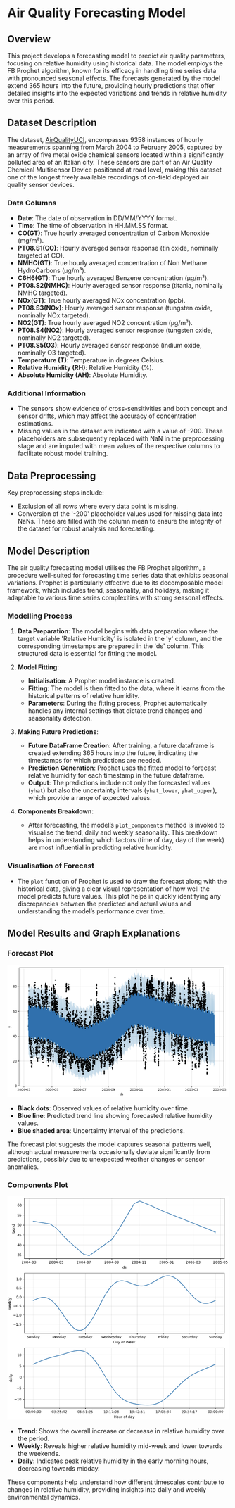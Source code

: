 # Air Quality Forecasting Model

## Overview

This project develops a forecasting model to predict air quality parameters, focusing on relative humidity using historical data. The model employs the FB Prophet algorithm, known for its efficacy in handling time series data with pronounced seasonal effects. The forecasts generated by the model extend 365 hours into the future, providing hourly predictions that offer detailed insights into the expected variations and trends in relative humidity over this period.

## Dataset Description

The dataset, [AirQualityUCI](AirQualityUCI.csv), encompasses 9358 instances of hourly measurements spanning from March 2004 to February 2005, captured by an array of five metal oxide chemical sensors located within a significantly polluted area of an Italian city. These sensors are part of an Air Quality Chemical Multisensor Device positioned at road level, making this dataset one of the longest freely available recordings of on-field deployed air quality sensor devices.

### Data Columns

- **Date**: The date of observation in DD/MM/YYYY format.
- **Time**: The time of observation in HH.MM.SS format.
- **CO(GT)**: True hourly averaged concentration of Carbon Monoxide (mg/m³).
- **PT08.S1(CO)**: Hourly averaged sensor response (tin oxide, nominally targeted at CO).
- **NMHC(GT)**: True hourly averaged concentration of Non Methane HydroCarbons (µg/m³).
- **C6H6(GT)**: True hourly averaged Benzene concentration (µg/m³).
- **PT08.S2(NMHC)**: Hourly averaged sensor response (titania, nominally NMHC targeted).
- **NOx(GT)**: True hourly averaged NOx concentration (ppb).
- **PT08.S3(NOx)**: Hourly averaged sensor response (tungsten oxide, nominally NOx targeted).
- **NO2(GT)**: True hourly averaged NO2 concentration (µg/m³).
- **PT08.S4(NO2)**: Hourly averaged sensor response (tungsten oxide, nominally NO2 targeted).
- **PT08.S5(O3)**: Hourly averaged sensor response (indium oxide, nominally O3 targeted).
- **Temperature (T)**: Temperature in degrees Celsius.
- **Relative Humidity (RH)**: Relative Humidity (%).
- **Absolute Humidity (AH)**: Absolute Humidity.

### Additional Information

- The sensors show evidence of cross-sensitivities and both concept and sensor drifts, which may affect the accuracy of concentration estimations.
- Missing values in the dataset are indicated with a value of -200. These placeholders are subsequently replaced with NaN in the preprocessing stage and are imputed with mean values of the respective columns to facilitate robust model training.
## Data Preprocessing

Key preprocessing steps include:
- Exclusion of all rows where every data point is missing.
- Conversion of the '-200' placeholder values used for missing data into NaNs. These are filled with the column mean to ensure the integrity of the dataset for robust analysis and forecasting.


## Model Description

The air quality forecasting model utilises the FB Prophet algorithm, a procedure well-suited for forecasting time series data that exhibits seasonal variations. Prophet is particularly effective due to its decomposable model framework, which includes trend, seasonality, and holidays, making it adaptable to various time series complexities with strong seasonal effects.

### Modelling Process

1. **Data Preparation**: The model begins with data preparation where the target variable 'Relative Humidity' is isolated in the 'y' column, and the corresponding timestamps are prepared in the 'ds' column. This structured data is essential for fitting the model.

2. **Model Fitting**: 
   - **Initialisation**: A Prophet model instance is created. 
   - **Fitting**: The model is then fitted to the data, where it learns from the historical patterns of relative humidity.
   - **Parameters**: During the fitting process, Prophet automatically handles any internal settings that dictate trend changes and seasonality detection.

3. **Making Future Predictions**:
   - **Future DataFrame Creation**: After training, a future dataframe is created extending 365 hours into the future, indicating the timestamps for which predictions are needed.
   - **Prediction Generation**: Prophet uses the fitted model to forecast relative humidity for each timestamp in the future dataframe.
   - **Output**: The predictions include not only the forecasted values (`yhat`) but also the uncertainty intervals (`yhat_lower`, `yhat_upper`), which provide a range of expected values.

4. **Components Breakdown**:
   - After forecasting, the model’s `plot_components` method is invoked to visualise the trend, daily and weekly seasonality. This breakdown helps in understanding which factors (time of day, day of the week) are most influential in predicting relative humidity.

### Visualisation of Forecast
- The `plot` function of Prophet is used to draw the forecast along with the historical data, giving a clear visual representation of how well the model predicts future values. This plot helps in quickly identifying any discrepancies between the predicted and actual values and understanding the model’s performance over time.


## Model Results and Graph Explanations

### Forecast Plot

![Predictive Model Forecast of Relative Humidity Over Time](assets/Predictive%20Model%20Forecast%20of%20Relative%20Humidity%20Over%20Time.png)

- **Black dots**: Observed values of relative humidity over time.
- **Blue line**: Predicted trend line showing forecasted relative humidity values.
- **Blue shaded area**: Uncertainty interval of the predictions.

The forecast plot suggests the model captures seasonal patterns well, although actual measurements occasionally deviate significantly from predictions, possibly due to unexpected weather changes or sensor anomalies.

### Components Plot

![Components of Relative Humidity Forecast](assets/Components%20of%20Relative%20Humidity%20Forecast.png)


- **Trend**: Shows the overall increase or decrease in relative humidity over the period.
- **Weekly**: Reveals higher relative humidity mid-week and lower towards the weekends.
- **Daily**: Indicates peak relative humidity in the early morning hours, decreasing towards midday.

These components help understand how different timescales contribute to changes in relative humidity, providing insights into daily and weekly environmental dynamics.
